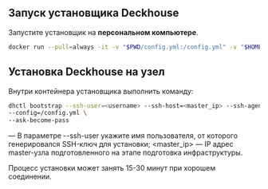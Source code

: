 ## Запуск установщика Deckhouse

Запустите установщик на __персональном компьютере__.

```sh
docker run --pull=always -it -v "$PWD/config.yml:/config.yml" -v "$HOME/.ssh/:/tmp/.ssh/" registry.deckhouse.ru/deckhouse/ce/install:stable bash
```


## Установка Deckhouse на узел

Внутри контейнера установщика выполнить команду:

```sh
dhctl bootstrap --ssh-user=<username> --ssh-host=<master_ip> --ssh-agent-private-keys=/tmp/.ssh/id_rsa \
--config=/config.yml \
--ask-become-pass
```


<username> — В параметре --ssh-user укажите имя пользователя, от которого генерировался SSH-ключ для установки;
<master_ip> — IP адрес master-узла подготовленного на этапе подготовка инфраструктуры.

Процесс установки может занять 15-30 минут при хорошем соединении.

